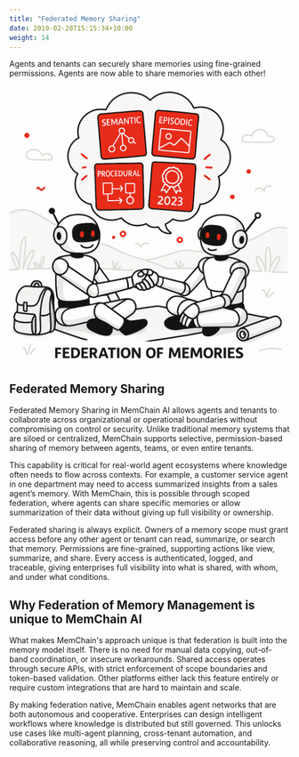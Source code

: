 ```yaml
---
title: "Federated Memory Sharing"
date: 2019-02-28T15:15:34+10:00
weight: 14
---
```


Agents and tenants can securely share memories using fine-grained permissions. Agents are now able to share memories with each other!

<img src="/images/federation_of_memories.png" width="500">

## Federated Memory Sharing
<p class="lead">
Federated Memory Sharing in MemChain AI allows agents and tenants to collaborate across organizational or operational boundaries without compromising on control or security. Unlike traditional memory systems that are siloed or centralized, MemChain supports selective, permission-based sharing of memory between agents, teams, or even entire tenants.
</p>

<p class="lead">
This capability is critical for real-world agent ecosystems where knowledge often needs to flow across contexts. For example, a customer service agent in one department may need to access summarized insights from a sales agent’s memory. With MemChain, this is possible through scoped federation, where agents can share specific memories or allow summarization of their data without giving up full visibility or ownership.
</p>

<p class="lead">
Federated sharing is always explicit. Owners of a memory scope must grant access before any other agent or tenant can read, summarize, or search that memory. Permissions are fine-grained, supporting actions like view, summarize, and share. Every access is authenticated, logged, and traceable, giving enterprises full visibility into what is shared, with whom, and under what conditions.
</p>

## Why Federation of Memory Management is unique to MemChain AI
<p class="lead">
What makes MemChain's approach unique is that federation is built into the memory model itself. There is no need for manual data copying, out-of-band coordination, or insecure workarounds. Shared access operates through secure APIs, with strict enforcement of scope boundaries and token-based validation. Other platforms either lack this feature entirely or require custom integrations that are hard to maintain and scale.
</p>

<p class="lead">
By making federation native, MemChain enables agent networks that are both autonomous and cooperative. Enterprises can design intelligent workflows where knowledge is distributed but still governed. This unlocks use cases like multi-agent planning, cross-tenant automation, and collaborative reasoning, all while preserving control and accountability.
</p>